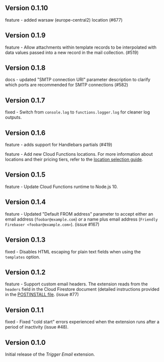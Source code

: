 ## Version 0.1.10


feature - added warsaw (europe-central2) location (#677)

## Version 0.1.9

feature - Allow attachments within template records to be interpolated with data values passed into a new record in the mail collection. (#519)

## Version 0.1.8

docs - updated "SMTP connection URI" parameter description to clarify which ports are recommended for SMTP connections (#582)

## Version 0.1.7

fixed - Switch from `console.log` to `functions.logger.log` for cleaner log outputs.

## Version 0.1.6

feature - adds support for Handlebars partials (#419)

feature - Add new Cloud Functions locations. For more information about locations and their pricing tiers, refer to the [location selection guide](https://firebase.google.com/docs/functions/locations).

## Version 0.1.5

feature - Update Cloud Functions runtime to Node.js 10.

## Version 0.1.4

feature - Updated "Default FROM address" parameter to accept either an email address (`foobar@example.com`) _or_ a name plus email address (`Friendly Firebaser <foobar@example.com>`). (issue #167)

## Version 0.1.3

fixed - Disables HTML escaping for plain text fields when using the `templates` option.

## Version 0.1.2

feature - Support custom email headers. The extension reads from the `headers` field in the Cloud Firestore document (detailed instructions provided in the [POSTINSTALL file](https://github.com/firebase/extensions/blob/master/firestore-send-email/POSTINSTALL.md#using-this-extension). (issue #77)

## Version 0.1.1

fixed - Fixed "cold start" errors experienced when the extension runs after a period of inactivity (issue #48).

## Version 0.1.0

Initial release of the _Trigger Email_ extension.
